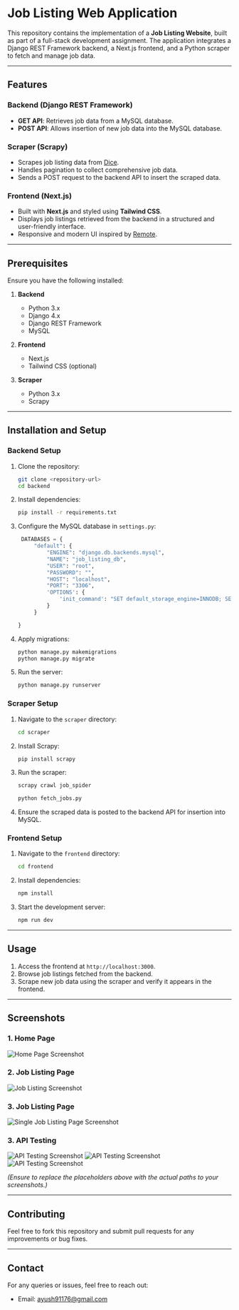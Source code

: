 # Job Listing Web Application

This repository contains the implementation of a **Job Listing Website**, built as part of a full-stack development assignment. The application integrates a Django REST Framework backend, a Next.js frontend, and a Python scraper to fetch and manage job data.

---

## Features

### Backend (Django REST Framework)

- **GET API**: Retrieves job data from a MySQL database.
- **POST API**: Allows insertion of new job data into the MySQL database.

### Scraper (Scrapy)

- Scrapes job listing data from [Dice](https://www.dice.com/jobs?q=Software&radius=30&radiusUnit=mi&page=1&pageSize=20&filters.postedDate=ONE&filters.workplaceTypes=Remote&filters.employmentType=CONTRACTS&currencyCode=USD&language=en).
- Handles pagination to collect comprehensive job data.
- Sends a POST request to the backend API to insert the scraped data.

### Frontend (Next.js)

- Built with **Next.js** and styled using **Tailwind CSS**.
- Displays job listings retrieved from the backend in a structured and user-friendly interface.
- Responsive and modern UI inspired by [Remote](https://remote.com/jobs/all).

---

## Prerequisites

Ensure you have the following installed:

1. **Backend**

   - Python 3.x
   - Django 4.x
   - Django REST Framework
   - MySQL

2. **Frontend**

   - Next.js
   - Tailwind CSS (optional)

3. **Scraper**
   - Python 3.x
   - Scrapy

---

## Installation and Setup

### Backend Setup

1. Clone the repository:

   ```bash
   git clone <repository-url>
   cd backend
   ```

2. Install dependencies:

   ```bash
   pip install -r requirements.txt
   ```

3. Configure the MySQL database in `settings.py`:

   ```python
    DATABASES = {
        "default": {
            "ENGINE": "django.db.backends.mysql",
            "NAME": "job_listing_db",
            "USER": "root",
            "PASSWORD": "",
            "HOST": "localhost",
            "PORT": "3306",
            'OPTIONS': {
                'init_command': "SET default_storage_engine=INNODB; SET SESSION innodb_strict_mode=1; SET GLOBAL innodb_file_per_table=1; SET   innodb_file_format=Barracuda;",
            }
        }

   }
   ```

4. Apply migrations:

   ```bash
   python manage.py makemigrations
   python manage.py migrate
   ```

5. Run the server:
   ```bash
   python manage.py runserver
   ```

### Scraper Setup

1. Navigate to the `scraper` directory:

   ```bash
   cd scraper
   ```

2. Install Scrapy:

   ```bash
   pip install scrapy
   ```

3. Run the scraper:

   ```bash
   scrapy crawl job_spider
   ```

   ```bash
   python fetch_jobs.py
   ```

4. Ensure the scraped data is posted to the backend API for insertion into MySQL.

### Frontend Setup

1. Navigate to the `frontend` directory:

   ```bash
   cd frontend
   ```

2. Install dependencies:

   ```bash
   npm install
   ```

3. Start the development server:
   ```bash
   npm run dev
   ```

---

## Usage

1. Access the frontend at `http://localhost:3000`.
2. Browse job listings fetched from the backend.
3. Scrape new job data using the scraper and verify it appears in the frontend.

---

## Screenshots

### 1. Home Page

![Home Page Screenshot](image/1.png)

### 2. Job Listing Page

![Job Listing Screenshot](image/2.png)

### 3. Job Listing Page

![Single Job Listing Page Screenshot](image/3.png)

### 3. API Testing

![API Testing Screenshot](image/6.png)
![API Testing Screenshot](image/4.png)
![API Testing Screenshot](image/5.png)

_(Ensure to replace the placeholders above with the actual paths to your screenshots.)_

---

## Contributing

Feel free to fork this repository and submit pull requests for any improvements or bug fixes.

---

## Contact

For any queries or issues, feel free to reach out:

- Email: ayush91176@gmail.com
